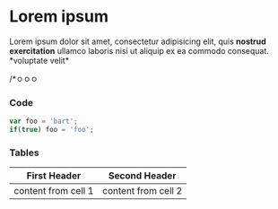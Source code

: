 # Lorem ipsum

Lorem ipsum dolor sit amet, consectetur adipisicing elit, quis **nostrud exercitation** ullamco laboris nisi ut aliquip ex ea commodo consequat. \*voluptate velit*

/*ㅇㅇㅇ 

### Code

```javascript
var foo = 'bart';
if(true) foo = 'foo';
```

### Tables 
First Header | Second Header
-------------|--------------
content from cell 1 | content from cell 2

